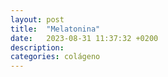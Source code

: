 ```yaml
---
layout: post
title:  "Melatonina"
date:   2023-08-31 11:37:32 +0200
description: 
categories: colágeno
---
```

